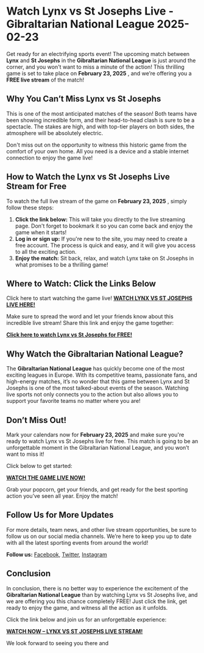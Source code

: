 # Watch Lynx vs St Josephs Live - Gibraltarian National League 2025-02-23

Get ready for an electrifying sports event! The upcoming match between **Lynx** and **St Josephs** in the **Gibraltarian National League** is just around the corner, and you won't want to miss a minute of the action! This thrilling game is set to take place on **February 23, 2025** , and we’re offering you a **FREE live stream** of the match!

## Why You Can’t Miss Lynx vs St Josephs

This is one of the most anticipated matches of the season! Both teams have been showing incredible form, and their head-to-head clash is sure to be a spectacle. The stakes are high, and with top-tier players on both sides, the atmosphere will be absolutely electric.

Don't miss out on the opportunity to witness this historic game from the comfort of your own home. All you need is a device and a stable internet connection to enjoy the game live!

## How to Watch the Lynx vs St Josephs Live Stream for Free

To watch the full live stream of the game on **February 23, 2025** , simply follow these steps:

1. **Click the link below:** This will take you directly to the live streaming page. Don't forget to bookmark it so you can come back and enjoy the game when it starts!
2. **Log in or sign up:** If you're new to the site, you may need to create a free account. The process is quick and easy, and it will give you access to all the exciting action.
3. **Enjoy the match:** Sit back, relax, and watch Lynx take on St Josephs in what promises to be a thrilling game!

## Where to Watch: Click the Links Below

Click here to start watching the game live! [**WATCH LYNX VS ST JOSEPHS LIVE HERE!**](https://tinyurl.com/livestreamfreeo?st=Lynx+vs+St+Josephs&si=gh)

Make sure to spread the word and let your friends know about this incredible live stream! Share this link and enjoy the game together:

[**Click here to watch Lynx vs St Josephs for FREE!**](https://tinyurl.com/livestreamfreeo?st=Lynx+vs+St+Josephs&si=gh)

## Why Watch the Gibraltarian National League?

The **Gibraltarian National League** has quickly become one of the most exciting leagues in Europe. With its competitive teams, passionate fans, and high-energy matches, it’s no wonder that this game between Lynx and St Josephs is one of the most talked-about events of the season. Watching live sports not only connects you to the action but also allows you to support your favorite teams no matter where you are!

## Don’t Miss Out!

Mark your calendars now for **February 23, 2025** and make sure you're ready to watch Lynx vs St Josephs live for free. This match is going to be an unforgettable moment in the Gibraltarian National League, and you won’t want to miss it!

Click below to get started:

[**WATCH THE GAME LIVE NOW!**](https://tinyurl.com/livestreamfreeo?st=Lynx+vs+St+Josephs&si=gh)

Grab your popcorn, get your friends, and get ready for the best sporting action you’ve seen all year. Enjoy the match!

## Follow Us for More Updates

For more details, team news, and other live stream opportunities, be sure to follow us on our social media channels. We’re here to keep you up to date with all the latest sporting events from around the world!

**Follow us:** [Facebook](https://tinyurl.com/livestreamfreeo?st=Lynx+vs+St+Josephs&si=gh), [Twitter](https://tinyurl.com/livestreamfreeo?st=Lynx+vs+St+Josephs&si=gh), [Instagram](https://tinyurl.com/livestreamfreeo?st=Lynx+vs+St+Josephs&si=gh)

## Conclusion

In conclusion, there is no better way to experience the excitement of the **Gibraltarian National League** than by watching Lynx vs St Josephs live, and we are offering you this chance completely FREE! Just click the link, get ready to enjoy the game, and witness all the action as it unfolds.

Click the link below and join us for an unforgettable experience:

[**WATCH NOW – LYNX VS ST JOSEPHS LIVE STREAM!**](https://tinyurl.com/livestreamfreeo?st=Lynx+vs+St+Josephs&si=gh)

We look forward to seeing you there and
